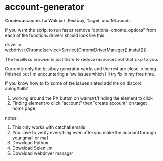 # account-generator
Creates accounts for Walmart, Bestbuy, Target, and Microsoft

If you want the script to run faster remove "options=chrome_options" from each of the functions drivers
should look like this:

  driver = webdriver.Chrome(service=Service(ChromeDriverManager().install()))
 
The headless browser is just there to reduce resources but that's up to you.

Currently only the bestbuy generator works and the rest are close to being finished but I'm encountering a few issues which I'll try fix in my free time.


If you know how to fix some of the issues stated add me on discord ablog#5631

1. working around the PX button on walmart/finding the element to click
2. Finding element to click "account" then "create account" on target home page


notes: 
1. This only works with catchall emails
2. You have to verify everything even after you make the account through your gmail or mail
3. Download Python
4. Download Selenium
5. Download webdriver manager
